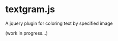 textgram.js
===========

A jquery plugin for coloring text by specified image

(work in progress...)
